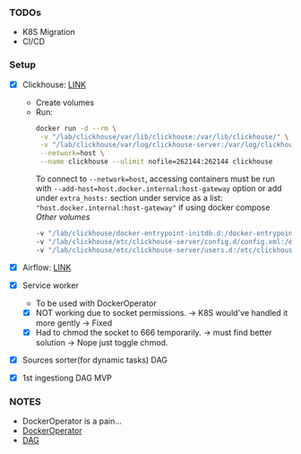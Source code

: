### TODOs
- K8S Migration
- CI/CD

### Setup
- [x] Clickhouse: [LINK](https://hub.docker.com/_/clickhouse)
    - Create volumes
    - Run:
        ```bash
        docker run -d --rm \
         -v "/lab/clickhouse/var/lib/clickhouse:/var/lib/clickhouse/" \
         -v "/lab/clickhouse/var/log/clickhouse-server:/var/log/clickhouse-server/" \
         --network=host \
         --name clickhouse --ulimit nofile=262144:262144 clickhouse
        ```
        To connect to `--network=host`, accessing containers must be run with `--add-host=host.docker.internal:host-gateway` option or add under `extra_hosts:` section under service as a list: `"host.docker.internal:host-gateway"` if using docker compose
        *Other volumes*
        ```bash
        -v "/lab/clickhouse/docker-entrypoint-initdb.d:/docker-entrypoint-initdb.d/" \
        -v "/lab/clickhouse/etc/clickhouse-server/config.d/config.xml:/etc/clickhouse-server/config.xml" \
        -v "/lab/clickhouse/etc/clickhouse-server/users.d:/etc/clickhouse-server/users.d/" \
        ```

- [x] Airflow: [LINK](https://airflow.apache.org/docs/apache-airflow/stable/howto/docker-compose/index.html)
- [x] Service worker
    - To be used with DockerOperator
    - [x] NOT working due to socket permissions. -> K8S would've handled it more gently -> Fixed
    - [x] Had to chmod the socket to 666 temporarily. -> must find better solution -> Nope just toggle chmod.
- [x] Sources sorter(for dynamic tasks) DAG
- [x] 1st ingestiong DAG MVP

### NOTES
- DockerOperator is a pain...
- [DockerOperator](https://airflow.apache.org/docs/apache-airflow-providers-docker/stable/_api/airflow/providers/docker/operators/docker/index.html)
- [DAG](https://airflow.apache.org/docs/apache-airflow/stable/_api/airflow/models/dag/index.html#airflow.models.dag.DAG)